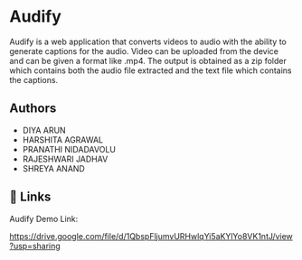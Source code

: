 # Audify

Audify is a web application that converts videos to audio with the ability to generate captions for the audio. Video can be uploaded from the device and can be given a format like .mp4. The output is obtained as a zip folder which contains both the audio file extracted and the text file which contains the captions.


## Authors


- DIYA ARUN
- HARSHITA AGRAWAL
- PRANATHI NIDADAVOLU 
- RAJESHWARI JADHAV
- SHREYA ANAND
## 🔗 Links
Audify Demo Link:

https://drive.google.com/file/d/1QbspFljumvURHwlqYi5aKYlYo8VK1ntJ/view?usp=sharing
